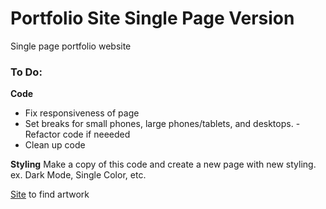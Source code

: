 # Portfolio Site Single Page Version
Single page portfolio website



### To Do:

**Code**
- Fix responsiveness of page
- Set breaks for small phones, large phones/tablets, and desktops.
    -Refactor code if neeeded
- Clean up code



**Styling**
Make a copy of this code and create a new page with new styling.
ex. Dark Mode, Single Color, etc. 



[Site](https://www.manypixels.co) to find artwork 